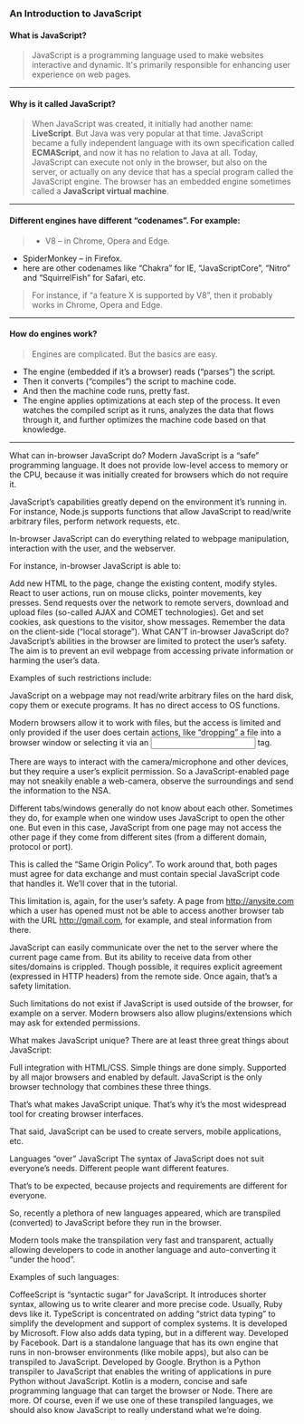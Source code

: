 ### An Introduction to JavaScript

#### What is JavaScript?
> JavaScript is a programming language used to make websites interactive and dynamic. It's primarily responsible for enhancing user experience on web pages.
---
#### Why is it called JavaScript?
> When JavaScript was created, it initially had another name: **LiveScript**. But Java was very popular at that time.
JavaScript became a fully independent language with its own specification called **ECMAScript**, and now it has no relation to Java at all.
Today, JavaScript can execute not only in the browser, but also on the server, or actually on any device that has a special program called the JavaScript engine.
The browser has an embedded engine sometimes called a **JavaScript virtual machine**.
---
#### Different engines have different “codenames”. For example:

> - V8 – in Chrome, Opera and Edge.
 - SpiderMonkey – in Firefox.
 - here are other codenames like “Chakra” for IE, “JavaScriptCore”, “Nitro” and “SquirrelFish” for Safari, etc.
> For instance, if “a feature X is supported by V8”, then it probably works in Chrome, Opera and Edge.
---
#### How do engines work?
> Engines are complicated. But the basics are easy.
 - The engine (embedded if it’s a browser) reads (“parses”) the script.
 - Then it converts (“compiles”) the script to machine code.
 - And then the machine code runs, pretty fast.
 - The engine applies optimizations at each step of the process. It even watches the compiled script as it runs, analyzes the data that flows through it, and further optimizes the machine code based on that knowledge.
---
What can in-browser JavaScript do?
Modern JavaScript is a “safe” programming language. It does not provide low-level access to memory or the CPU, because it was initially created for browsers which do not require it.

JavaScript’s capabilities greatly depend on the environment it’s running in. For instance, Node.js supports functions that allow JavaScript to read/write arbitrary files, perform network requests, etc.

In-browser JavaScript can do everything related to webpage manipulation, interaction with the user, and the webserver.

For instance, in-browser JavaScript is able to:

Add new HTML to the page, change the existing content, modify styles.
React to user actions, run on mouse clicks, pointer movements, key presses.
Send requests over the network to remote servers, download and upload files (so-called AJAX and COMET technologies).
Get and set cookies, ask questions to the visitor, show messages.
Remember the data on the client-side (“local storage”).
What CAN’T in-browser JavaScript do?
JavaScript’s abilities in the browser are limited to protect the user’s safety. The aim is to prevent an evil webpage from accessing private information or harming the user’s data.

Examples of such restrictions include:

JavaScript on a webpage may not read/write arbitrary files on the hard disk, copy them or execute programs. It has no direct access to OS functions.

Modern browsers allow it to work with files, but the access is limited and only provided if the user does certain actions, like “dropping” a file into a browser window or selecting it via an <input> tag.

There are ways to interact with the camera/microphone and other devices, but they require a user’s explicit permission. So a JavaScript-enabled page may not sneakily enable a web-camera, observe the surroundings and send the information to the NSA.

Different tabs/windows generally do not know about each other. Sometimes they do, for example when one window uses JavaScript to open the other one. But even in this case, JavaScript from one page may not access the other page if they come from different sites (from a different domain, protocol or port).

This is called the “Same Origin Policy”. To work around that, both pages must agree for data exchange and must contain special JavaScript code that handles it. We’ll cover that in the tutorial.

This limitation is, again, for the user’s safety. A page from http://anysite.com which a user has opened must not be able to access another browser tab with the URL http://gmail.com, for example, and steal information from there.

JavaScript can easily communicate over the net to the server where the current page came from. But its ability to receive data from other sites/domains is crippled. Though possible, it requires explicit agreement (expressed in HTTP headers) from the remote side. Once again, that’s a safety limitation.


Such limitations do not exist if JavaScript is used outside of the browser, for example on a server. Modern browsers also allow plugins/extensions which may ask for extended permissions.

What makes JavaScript unique?
There are at least three great things about JavaScript:

Full integration with HTML/CSS.
Simple things are done simply.
Supported by all major browsers and enabled by default.
JavaScript is the only browser technology that combines these three things.

That’s what makes JavaScript unique. That’s why it’s the most widespread tool for creating browser interfaces.

That said, JavaScript can be used to create servers, mobile applications, etc.

Languages “over” JavaScript
The syntax of JavaScript does not suit everyone’s needs. Different people want different features.

That’s to be expected, because projects and requirements are different for everyone.

So, recently a plethora of new languages appeared, which are transpiled (converted) to JavaScript before they run in the browser.

Modern tools make the transpilation very fast and transparent, actually allowing developers to code in another language and auto-converting it “under the hood”.

Examples of such languages:

CoffeeScript is “syntactic sugar” for JavaScript. It introduces shorter syntax, allowing us to write clearer and more precise code. Usually, Ruby devs like it.
TypeScript is concentrated on adding “strict data typing” to simplify the development and support of complex systems. It is developed by Microsoft.
Flow also adds data typing, but in a different way. Developed by Facebook.
Dart is a standalone language that has its own engine that runs in non-browser environments (like mobile apps), but also can be transpiled to JavaScript. Developed by Google.
Brython is a Python transpiler to JavaScript that enables the writing of applications in pure Python without JavaScript.
Kotlin is a modern, concise and safe programming language that can target the browser or Node.
There are more. Of course, even if we use one of these transpiled languages, we should also know JavaScript to really understand what we’re doing.
